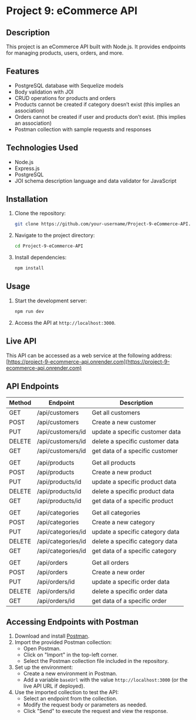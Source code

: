 # Project 9: eCommerce API

## Description
This project is an eCommerce API built with Node.js. It provides endpoints for managing products, users, orders, and more.

## Features
- PostgreSQL database with Sequelize models
- Body validation with JOI
- CRUD operations for products and orders
- Products cannot be created if category doesn’t exist (this implies an association)
- Orders cannot be created if user and products don’t exist. (this implies an association)
- Postman collection with sample requests and responses

## Technologies Used
- Node.js
- Express.js
- PostgreSQL
- JOI schema description language and data validator for JavaScript

## Installation
1. Clone the repository:
    ```bash
    git clone https://github.com/your-username/Project-9-eCommerce-API.git
    ```
2. Navigate to the project directory:
    ```bash
    cd Project-9-eCommerce-API
    ```
3. Install dependencies:
    ```bash
    npm install
    ```

## Usage
1. Start the development server:
    ```bash
    npm run dev
    ```
2. Access the API at `http://localhost:3000`.

## Live API
This API can be accessed as a web service at the following address:  
[https://project-9-ecommerce-api.onrender.com](https://project-9-ecommerce-api.onrender.com)

## API Endpoints
| Method | Endpoint         | Description               |
|--------|------------------|---------------------------|
| GET    | /api/customers    | Get all customers          |
| POST   | /api/customers    | Create a new customer      |
| PUT   | /api/customers/id    | update a specific customer data  |
| DELETE   | /api/customers/id    | delete a specific customer data  |
| GET   | /api/customers/id    | get data of a specific customer  |
| |||
| GET    | /api/products    | Get all products          |
| POST   | /api/products    | Create a new product      |
| PUT   | /api/products/id    | update a specific product data  |
| DELETE   | /api/products/id    | delete a specific product data  |
| GET   | /api/products/id    | get data of a specific product  |
| |||
| GET    | /api/categories    | Get all categories          |
| POST   | /api/categories    | Create a new category      |
| PUT   | /api/categories/id    | update a specific category data  |
| DELETE   | /api/categories/id    | delete a specific category data  |
| GET   | /api/categories/id    | get data of a specific category  |
| |||
| GET    | /api/orders      | Get all orders            |
| POST   | /api/orders      | Create a new order        |
| PUT   | /api/orders/id    | update a specific order data  |
| DELETE   | /api/orders/id    | delete a specific order data  |
| GET   | /api/orders/id    | get data of a specific order  |

## Accessing Endpoints with Postman
1. Download and install [Postman](https://www.postman.com/downloads/).
2. Import the provided Postman collection:
    - Open Postman.
    - Click on "Import" in the top-left corner.
    - Select the Postman collection file included in the repository.
3. Set up the environment:
    - Create a new environment in Postman.
    - Add a variable `baseUrl` with the value `http://localhost:3000` (or the live API URL if deployed).
4. Use the imported collection to test the API:
    - Select an endpoint from the collection.
    - Modify the request body or parameters as needed.
    - Click "Send" to execute the request and view the response.